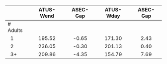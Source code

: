 
|                      |    ATUS-Wend |     ASEC-Gap |    ATUS-Wday |     ASEC-Gap |
| -------------------- | :----------: | :----------: | :----------: | :----------: |
| # Adults             |              |              |              |              |
| &nbsp;&nbsp;1        |       195.52 |        -0.65 |       171.30 |         2.43 |
| &nbsp;&nbsp;2        |       236.05 |        -0.30 |       201.13 |         0.40 |
| &nbsp;&nbsp;3+       |       209.86 |        -4.35 |       154.79 |         7.69 |

